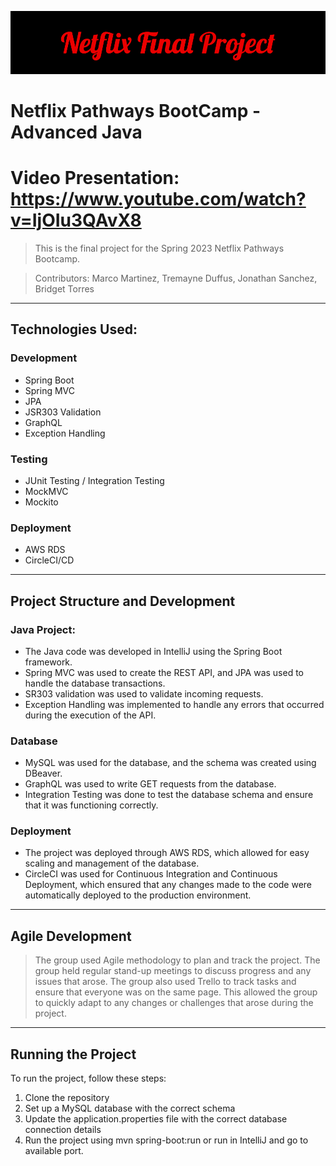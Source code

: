 ![Netflix Banner](Netflix_Final_Proje.png)
# Netflix Pathways BootCamp - Advanced Java

# Video Presentation: https://www.youtube.com/watch?v=IjOIu3QAvX8 


>This is the final project for the Spring 2023 Netflix Pathways Bootcamp.
 
>Contributors: Marco Martinez, Tremayne Duffus, Jonathan Sanchez, Bridget Torres

---

## Technologies Used: 

### Development
- Spring Boot
- Spring MVC
- JPA
- JSR303 Validation
- GraphQL
- Exception Handling

### Testing
- JUnit Testing / Integration Testing
- MockMVC
- Mockito

### Deployment
- AWS RDS
- CircleCI/CD

---

## Project Structure and Development

### Java Project:
- The Java code was developed in IntelliJ using the Spring Boot framework. 
- Spring MVC was used to create the REST API, and JPA was used to handle the database transactions.
- SR303 validation was used to validate incoming requests.
- Exception Handling was implemented to handle any errors that occurred during the execution of the API.

### Database
- MySQL was used for the database, and the schema was created using DBeaver.
- GraphQL was used to write GET requests from the database.
- Integration Testing was done to test the database schema and ensure that it was functioning correctly.

### Deployment
- The project was deployed through AWS RDS, which allowed for easy scaling and management of the database.
- CircleCI was used for Continuous Integration and Continuous Deployment, which ensured that any changes made to the code were automatically deployed to the production environment.

---

## Agile Development

>The group used Agile methodology to plan and track the project. The group held regular stand-up meetings to discuss progress and any issues that arose. The group also used Trello to track tasks and ensure that everyone was on the same page. This allowed the group to quickly adapt to any changes or challenges that arose during the project.

---

## Running the Project

To run the project, follow these steps:

1. Clone the repository
2. Set up a MySQL database with the correct schema
3. Update the application.properties file with the correct database connection details
4. Run the project using mvn spring-boot:run or run in IntelliJ and go to available port.



